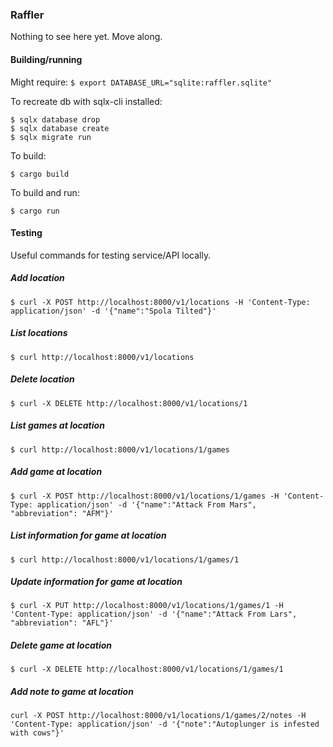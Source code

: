 ### Raffler

Nothing to see here yet. Move along.

#### Building/running
Might require:
`$ export DATABASE_URL="sqlite:raffler.sqlite"`

To recreate db with sqlx-cli installed:
```
$ sqlx database drop
$ sqlx database create
$ sqlx migrate run
```

To build:

`$ cargo build`

To build and run:

`$ cargo run`

#### Testing
Useful commands for testing service/API locally.

##### Add location
`$ curl -X POST http://localhost:8000/v1/locations -H 'Content-Type: application/json' -d '{"name":"Spola Tilted"}'`

##### List locations
`$ curl http://localhost:8000/v1/locations`

##### Delete location
`$ curl -X DELETE http://localhost:8000/v1/locations/1`

##### List games at location
`$ curl http://localhost:8000/v1/locations/1/games`

##### Add game at location
`$ curl -X POST http://localhost:8000/v1/locations/1/games -H 'Content-Type: application/json' -d '{"name":"Attack From Mars", "abbreviation": "AFM"}'`

##### List information for game at location
`$ curl http://localhost:8000/v1/locations/1/games/1`

##### Update information for game at location
`$ curl -X PUT http://localhost:8000/v1/locations/1/games/1 -H 'Content-Type: application/json' -d '{"name":"Attack From Lars", "abbreviation": "AFL"}'`

##### Delete game at location
`$ curl -X DELETE http://localhost:8000/v1/locations/1/games/1`


##### Add note to game at location
`curl -X POST http://localhost:8000/v1/locations/1/games/2/notes -H 'Content-Type: application/json' -d '{"note":"Autoplunger is infested with cows"}'`
